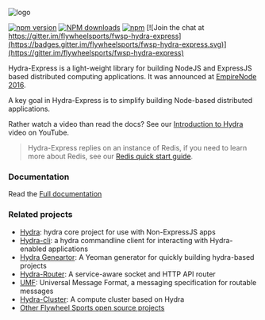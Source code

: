 ![logo](hydra-express.png)

[![npm version](https://badge.fury.io/js/fwsp-hydra-express.svg)](https://badge.fury.io/js/fwsp-hydra-express) <span class="badge-npmdownloads"><a href="https://npmjs.org/package/fwsp-hydra-express" title="View this project on NPM"><img src="https://img.shields.io/npm/dm/fwsp-hydra-express.svg" alt="NPM downloads" /></a></span> [![npm](https://img.shields.io/npm/l/fwsp-hydra-express.svg)]() [![Join the chat at https://gitter.im/flywheelsports/fwsp-hydra-express](https://badges.gitter.im/flywheelsports/fwsp-hydra-express.svg)](https://gitter.im/flywheelsports/fwsp-hydra-express) 

Hydra-Express is a light-weight library for building NodeJS and ExpressJS based distributed computing applications. It was announced at [EmpireNode 2016](http://empirenode.org/).

A key goal in Hydra-Express is to simplify building Node-based distributed applications.

Rather watch a video than read the docs? See our [Introduction to Hydra](https://www.youtube.com/watch?v=dHFQxrc4Fnk) video on YouTube.

> Hydra-Express replies on an instance of Redis, if you need to learn more about Redis, see our [Redis quick start guide](https://youtu.be/eX7EamF_WuA).

### Documentation

Read the [Full documentation](documentation.md)

### Related projects

* [Hydra](https://github.com/flywheelsports/fwsp-hydra): hydra core project for use with Non-ExpressJS apps
* [Hydra-cli](https://github.com/flywheelsports/hydra-cli): a hydra commandline client for interacting with Hydra-enabled applications
* [Hydra Geneartor](https://github.com/flywheelsports/generator-fwsp-hydra): A Yeoman generator for quickly building hydra-based projects
* [Hydra-Router](https://github.com/flywheelsports/fwsp-hydra-router): A service-aware socket and HTTP API router
* [UMF](https://github.com/cjus/umf): Universal Message Format, a messaging specification for routable messages
* [Hydra-Cluster](https://github.com/cjus/hydra-cluster): A compute cluster based on Hydra
* [Other Flywheel Sports open source projects](https://github.com/flywheelsports)

